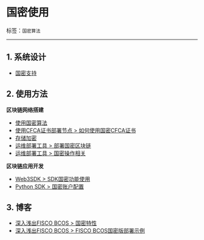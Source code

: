 # 国密使用

标签：``国密算法`` 

----

## 1. 系统设计
- [国密支持](../design/features/guomi.html)


## 2. 使用方法

**区块链网络搭建**
- [使用国密算法](../manual/guomi_crypto.html)
- [使用CFCA证书部署节点 > 如何使用国密CFCA证书](../manual/cfca.html#id6)
- [存储加密](../manual/storage_security.html?highlight=国密)
- [运维部署工具 > 部署国密区块链](../enterprise_tools/tutorial_detail_operation_gm.html)
- [运维部署工具 > 国密操作相关](../enterprise_tools/operation.html?highlight=国密#id2)


**区块链应用开发**
- [Web3SDK > SDK国密功能使用](../sdk/java_sdk.html#id12)
- [Python SDK > 国密账户配置](../sdk/python_sdk/configuration.html#id3)

## 3. 博客
- [深入浅出FISCO BCOS > 国密特性](../articles/3_features/36_cryptographic/national_cryptography_features.html)
- [深入浅出FISCO BCOS > FISCO BCOS国密版部署示例](../articles/3_features/36_cryptographic/national_cryptography_deployment_example.html)